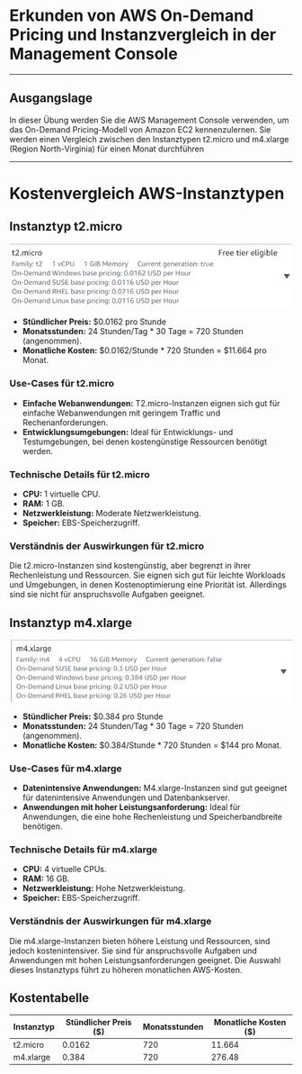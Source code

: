 # Erkunden von AWS On-Demand Pricing und Instanzvergleich in der Management Console
---
## Ausgangslage
In dieser Übung werden Sie die AWS Management Console verwenden, um das On-Demand Pricing-Modell von Amazon EC2 kennenzulernen. Sie werden einen Vergleich zwischen den Instanztypen t2.micro und m4.xlarge (Region North-Virginia) für einen Monat durchführen

---

# Kostenvergleich AWS-Instanztypen

## Instanztyp t2.micro

![img](../images/t2micro.png)

- **Stündlicher Preis:** $0.0162 pro Stunde
- **Monatsstunden:** 24 Stunden/Tag * 30 Tage = 720 Stunden (angenommen).
- **Monatliche Kosten:** $0.0162/Stunde * 720 Stunden = $11.664 pro Monat.

### Use-Cases für t2.micro

- **Einfache Webanwendungen:** T2.micro-Instanzen eignen sich gut für einfache Webanwendungen mit geringem Traffic und Rechenanforderungen.
- **Entwicklungsumgebungen:** Ideal für Entwicklungs- und Testumgebungen, bei denen kostengünstige Ressourcen benötigt werden.

### Technische Details für t2.micro

- **CPU:** 1 virtuelle CPU.
- **RAM:** 1 GB.
- **Netzwerkleistung:** Moderate Netzwerkleistung.
- **Speicher:** EBS-Speicherzugriff.

### Verständnis der Auswirkungen für t2.micro

Die t2.micro-Instanzen sind kostengünstig, aber begrenzt in ihrer Rechenleistung und Ressourcen. Sie eignen sich gut für leichte Workloads und Umgebungen, in denen Kostenoptimierung eine Priorität ist. Allerdings sind sie nicht für anspruchsvolle Aufgaben geeignet.

## Instanztyp m4.xlarge

![img](../images/m4xlarger.png)

- **Stündlicher Preis:** $0.384 pro Stunde 
- **Monatsstunden:** 24 Stunden/Tag * 30 Tage = 720 Stunden (angenommen).
- **Monatliche Kosten:** $0.384/Stunde * 720 Stunden = $144 pro Monat.

### Use-Cases für m4.xlarge

- **Datenintensive Anwendungen:** M4.xlarge-Instanzen sind gut geeignet für datenintensive Anwendungen und Datenbankserver.
- **Anwendungen mit hoher Leistungsanforderung:** Ideal für Anwendungen, die eine hohe Rechenleistung und Speicherbandbreite benötigen.

### Technische Details für m4.xlarge

- **CPU:** 4 virtuelle CPUs.
- **RAM:** 16 GB.
- **Netzwerkleistung:** Hohe Netzwerkleistung.
- **Speicher:** EBS-Speicherzugriff.

### Verständnis der Auswirkungen für m4.xlarge

Die m4.xlarge-Instanzen bieten höhere Leistung und Ressourcen, sind jedoch kostenintensiver. Sie sind für anspruchsvolle Aufgaben und Anwendungen mit hohen Leistungsanforderungen geeignet. Die Auswahl dieses Instanztyps führt zu höheren monatlichen AWS-Kosten.

## Kostentabelle

| Instanztyp  | Stündlicher Preis ($) | Monatsstunden | Monatliche Kosten ($) |
|-------------|------------------------|---------------|-----------------------|
| t2.micro    | 0.0162                 | 720           | 11.664                 |
| m4.xlarge   | 0.384                   | 720           | 276.48                   |

